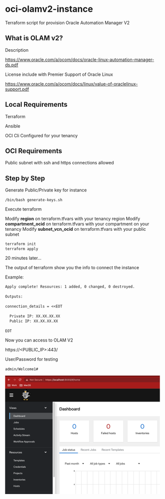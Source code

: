 # oci-olamv2-instance

Terraform script for provision Oracle Automation Manager V2

## What is OLAM v2?

Description

https://www.oracle.com/a/ocom/docs/oracle-linux-automation-manager-ds.pdf

License include with Premier Support of Oracle Linux

https://www.oracle.com/a/ocom/docs/linux/value-of-oraclelinux-support.pdf

## Local Requirements

Terraform

Ansible

OCI Cli Configured for your tenancy

## OCI Requirements

Public subnet with ssh and https connections allowed

## Step by Step

Generate Public/Private key for instance

`/bin/bash generate-keys.sh`


Execute terraform

Modify **region** on terraform.tfvars with your tenancy region
Modify **compartment_ocid** on terraform.tfvars with your compartment on your tenancy
Modify **subnet_vcn_ocid** on terraform.tfvars with your public subnet

```
terraform init
terraform apply
```
20 minutes later...

The output of terraform show you the info to connect the instance

Example:

```
Apply complete! Resources: 1 added, 0 changed, 0 destroyed.

Outputs:

connection_details = <<EOT

  Private IP: XX.XX.XX.XX
  Public IP: XX.XX.XX.XX

EOT
```

Now you can access to OLAM V2

https://<PUBLIC_IP>:443/

User/Password for testing

`admin/Welcome1#`

![alt](images/SCR-20230601-ogjq.png)

